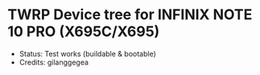 # TWRP Device tree for INFINIX NOTE 10 PRO (X695C/X695)

* Status: Test works (buildable & bootable)
* Credits: gilanggegea

